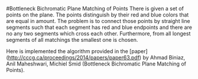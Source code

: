 #Bottleneck Bichromatic Plane Matching of Points
There is given a set of points on the plane. The points distinguish by their red and blue colors that are equal in amount. The problem is to connect those points by straight line segments such that each segment has red and blue endpoints and there are no any two segments which cross each other. Furthermore, from all longest segments of all matchings the smallest one is chosen. 

Here is implemented the algorithm provided in the [paper] (http://cccg.ca/proceedings/2014/papers/paper63.pdf) by Ahmad Biniaz, Anil Maheshwari, Michiel Smid (Bottleneck Bichromatic Plane Matching of Points).
